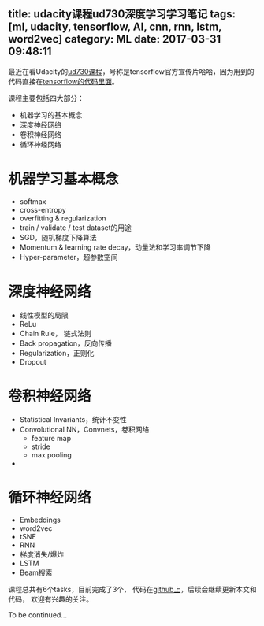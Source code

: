 title: udacity课程ud730深度学习学习笔记
tags: [ml, udacity, tensorflow, AI, cnn, rnn, lstm, word2vec]
category: ML
date: 2017-03-31 09:48:11
---

最近在看Udacity的[ud730课程](https://classroom.udacity.com/courses/ud730/)，号称是tensorflow官方宣传片哈哈，因为用到的代码直接在[tensorflow的代码里面](https://github.com/tensorflow/tensorflow/tree/master/tensorflow/examples/udacity)。

课程主要包括四大部分：
* 机器学习的基本概念
* 深度神经网络
* 卷积神经网络
* 循环神经网络

<!-- more -->

# 机器学习基本概念
* softmax
* cross-entropy
* overfitting & regularization
* train / validate / test dataset的用途
* SGD，随机梯度下降算法
* Momentum & learning rate decay，动量法和学习率调节下降
* Hyper-parameter，超参数空间

# 深度神经网络
* 线性模型的局限
* ReLu
* Chain Rule， 链式法则
* Back propagation，反向传播
* Regularization，正则化
* Dropout

# 卷积神经网络
* Statistical Invariants，统计不变性
* Convolutional NN，Convnets，卷积网络
  * feature map
  * stride
  * max pooling
* 

# 循环神经网络
* Embeddings
* word2vec
* tSNE
* RNN
* 梯度消失/爆炸
* LSTM
* Beam搜索

课程总共有6个tasks，目前完成了3个， 代码在[github上](https://github.com/magicly/udacity-ud730)，后续会继续更新本文和代码， 欢迎有兴趣的关注。

To be continued...